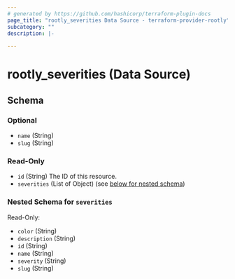 ```yaml
---
# generated by https://github.com/hashicorp/terraform-plugin-docs
page_title: "rootly_severities Data Source - terraform-provider-rootly"
subcategory: ""
description: |-
  
---
```


# rootly_severities (Data Source)





<!-- schema generated by tfplugindocs -->
## Schema

### Optional

- `name` (String)
- `slug` (String)

### Read-Only

- `id` (String) The ID of this resource.
- `severities` (List of Object) (see [below for nested schema](#nestedatt--severities))

<a id="nestedatt--severities"></a>
### Nested Schema for `severities`

Read-Only:

- `color` (String)
- `description` (String)
- `id` (String)
- `name` (String)
- `severity` (String)
- `slug` (String)


